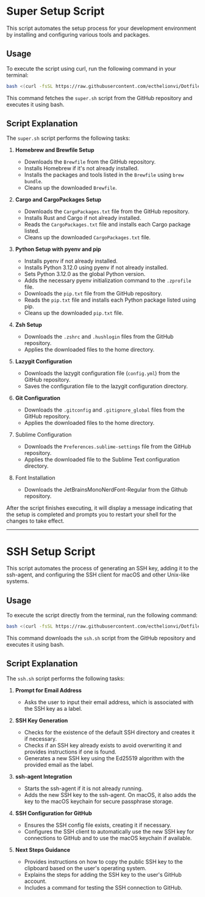 # Super Setup Script

This script automates the setup process for your development environment by installing and configuring various tools and packages.

## Usage

To execute the script using curl, run the following command in your terminal:

```bash
bash <(curl -fsSL https://raw.githubusercontent.com/ecthelionvi/Dotfiles/main/scripts/super.sh) --interactive
```

This command fetches the `super.sh` script from the GitHub repository and executes it using bash.

## Script Explanation

The `super.sh` script performs the following tasks:

1. **Homebrew and Brewfile Setup**
   - Downloads the `Brewfile` from the GitHub repository.
   - Installs Homebrew if it's not already installed.
   - Installs the packages and tools listed in the `Brewfile` using `brew bundle`.
   - Cleans up the downloaded `Brewfile`.

2. **Cargo and CargoPackages Setup**
   - Downloads the `CargoPackages.txt` file from the GitHub repository.
   - Installs Rust and Cargo if not already installed.
   - Reads the `CargoPackages.txt` file and installs each Cargo package listed.
   - Cleans up the downloaded `CargoPackages.txt` file.

3. **Python Setup with pyenv and pip**
   - Installs pyenv if not already installed.
   - Installs Python 3.12.0 using pyenv if not already installed.
   - Sets Python 3.12.0 as the global Python version.
   - Adds the necessary pyenv initialization command to the `.zprofile` file.
   - Downloads the `pip.txt` file from the GitHub repository.
   - Reads the `pip.txt` file and installs each Python package listed using pip.
   - Cleans up the downloaded `pip.txt` file.

4. **Zsh Setup**
   - Downloads the `.zshrc` and `.hushlogin` files from the GitHub repository.
   - Applies the downloaded files to the home directory.

5. **Lazygit Configuration**
   - Downloads the lazygit configuration file (`config.yml`) from the GitHub repository.
   - Saves the configuration file to the lazygit configuration directory.

6. **Git Configuration**
   - Downloads the `.gitconfig` and `.gitignore_global` files from the GitHub repository.
   - Applies the downloaded files to the home directory.

7. Sublime Configuration
   - Downloads the `Preferences.sublime-settings` file from the GitHub repository.
   - Applies the downloaded file to the Sublime Text configuration directory.

9. Font Installation
   - Downloads the JetBrainsMonoNerdFont-Regular from the Github repository.

After the script finishes executing, it will display a message indicating that the setup is completed and prompts you to restart your shell for the changes to take effect.

---

# SSH Setup Script

This script automates the process of generating an SSH key, adding it to the ssh-agent, and configuring the SSH client for macOS and other Unix-like systems.

## Usage

To execute the script directly from the terminal, run the following command:

```bash
bash <(curl -fsSL https://raw.githubusercontent.com/ecthelionvi/Dotfiles/main/scripts/ssh.sh)
```

This command downloads the `ssh.sh` script from the GitHub repository and executes it using bash.

## Script Explanation

The `ssh.sh` script performs the following tasks:

1. **Prompt for Email Address**
   - Asks the user to input their email address, which is associated with the SSH key as a label.

2. **SSH Key Generation**
   - Checks for the existence of the default SSH directory and creates it if necessary.
   - Checks if an SSH key already exists to avoid overwriting it and provides instructions if one is found.
   - Generates a new SSH key using the Ed25519 algorithm with the provided email as the label.

3. **ssh-agent Integration**
   - Starts the ssh-agent if it is not already running.
   - Adds the new SSH key to the ssh-agent. On macOS, it also adds the key to the macOS keychain for secure passphrase storage.

4. **SSH Configuration for GitHub**
   - Ensures the SSH config file exists, creating it if necessary.
   - Configures the SSH client to automatically use the new SSH key for connections to GitHub and to use the macOS keychain if available.

5. **Next Steps Guidance**
   - Provides instructions on how to copy the public SSH key to the clipboard based on the user's operating system.
   - Explains the steps for adding the SSH key to the user's GitHub account.
   - Includes a command for testing the SSH connection to GitHub.

